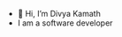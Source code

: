 - 👋 Hi, I’m Divya Kamath
- I am a software developer



<!---
KamathScience/KamathScience is a ✨ special ✨ repository because its `README.md` (this file) appears on your GitHub profile.
You can click the Preview link to take a look at your changes.
--->
